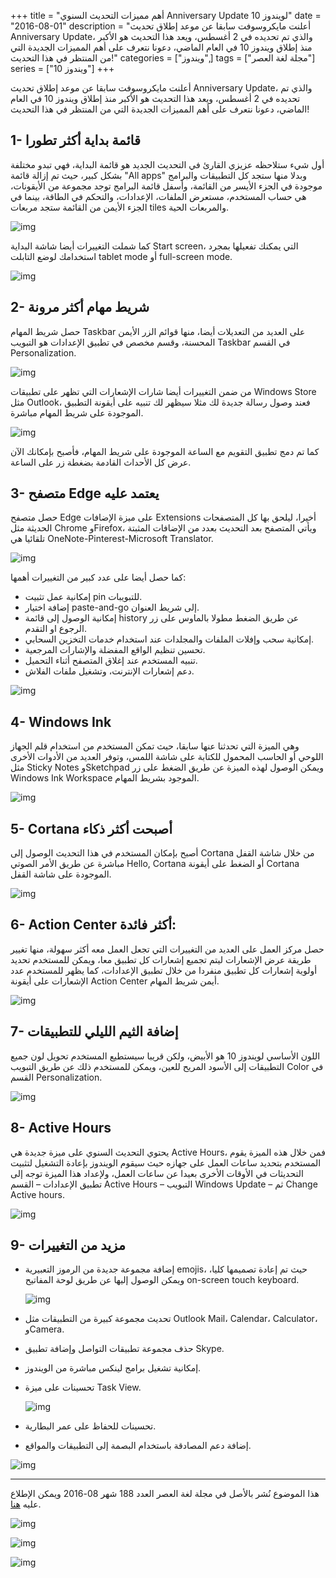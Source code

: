 +++
title = "أهم مميزات التحديث السنوي Anniversary Update لويندوز 10"
date = "2016-08-01"
description = "أعلنت مايكروسوفت سابقا عن موعد إطلاق تحديث Anniversary Update، والذي تم تحديده في 2 أغسطس، ويعد هذا التحديث هو الأكبر منذ إطلاق ويندوز 10 في العام الماضي، دعونا نتعرف على أهم المميزات الجديدة التي من المنتظر في هذا التحديث!"
categories = ["ويندوز",]
tags = ["مجلة لغة العصر"]
series = ["ويندوز 10"]
+++

أعلنت مايكروسوفت سابقا عن موعد إطلاق تحديث Anniversary Update، والذي تم تحديده في 2 أغسطس، ويعد هذا التحديث هو الأكبر منذ إطلاق ويندوز 10 في العام الماضي، دعونا نتعرف على أهم المميزات الجديدة التي من المنتظر في هذا التحديث!

## 1- قائمة بداية أكثر تطورا

أول شيء ستلاحظه عزيزي القارئ في التحديث الجديد هو قائمة البداية، فهي تبدو مختلفة بشكل كبير، حيث تم إزالة قائمة "All apps" وبدلا منها ستجد كل التطبيقات والبرامج موجودة في الجزء الأيسر من القائمة، وأسفل قائمة البرامج توجد مجموعة من الأيقونات، هي حساب المستخدم، مستعرض الملفات، الإعدادات، والتحكم في الطاقة، بينما في الجزء الأيمن من القائمة ستجد مربعات tiles والمربعات الحية.

![img](images/1.png)

كما شملت التغييرات أيضا شاشة البداية Start screen، التي يمكنك تفعيلها بمجرد استخدامك لوضع التابلت tablet mode أو full-screen mode.

![img](images/2.jpg)

## 2- شريط مهام أكثر مرونة

حصل شريط المهام Taskbar على العديد من التعديلات أيضا، منها قوائم الزر الأيمن المحسنة، وقسم مخصص في تطبيق الإعدادات هو التبويب Taskbar في القسم Personalization.

![img](images/4.jpg)

من ضمن التغييرات أيضا شارات الإشعارات التي تظهر على تطبيقات Windows Store مثل Outlook، فعند وصول رسالة جديدة لك مثلا سيظهر لك تنبيه على أيقونة التطبيق الموجودة على شريط المهام مباشرة.

![img](images/3.png)

كما تم دمج تطبيق التقويم مع الساعة الموجودة على شريط المهام، فأصبح بإمكانك الآن عرض كل الأحداث القادمة بضغطة زر على الساعة.

## 3- متصفح Edge يعتمد عليه

حصل متصفح Edge على ميزة الإضافات Extensions أخيرا، ليلحق بها كل المتصفحات الحديثة مثل Chrome وFirefox، ويأتي المتصفح بعد التحديث بعدد من الإضافات المثبتة تلقائيا هي OneNote-Pinterest-Microsoft Translator.

![img](images/5.png)

كما حصل أيضا على عدد كبير من التغييرات أهمها:

-   إمكانية عمل تثبيت pin للتبويبات.
-   إضافة اختيار paste-and-go إلى شريط العنوان.
-   إمكانية الوصول إلى قائمة history عن طريق الضغط مطولا بالماوس على زر الرجوع او التقدم.
-   إمكانية سحب وإفلات الملفات والمجلدات عند استخدام خدمات التخزين السحابي.
-   تحسين تنظيم الواقع المفضلة والإشارات المرجعية.
-   تنبيه المستخدم عند إغلاق المتصفح أثناء التحميل.
-   دعم إشعارات الإنترنت، وتشغيل ملفات الفلاش.

![img](images/6.jpg)

## 4- Windows Ink

وهي الميزة التي تحدثنا عنها سابقا، حيث تمكن المستخدم من استخدام قلم الجهاز اللوحي أو الحاسب المحمول للكتابة على شاشة اللمس، وتوفر العديد من الأدوات الأخرى مثل Sticky Notes وSketchpad ويمكن الوصول لهذه الميزة عن طريق الضغط على زر Windows Ink Workspace الموجود بشريط المهام.

![img](images/7.png)

## 5- Cortana أصبحت أكثر ذكاء

أصبح بإمكان المستخدم في هذا التحديث الوصول إلى Cortana من خلال شاشة القفل مباشرة عن طريق الأمر الصوتي Hello, Cortana أو الضغط على أيقونة Cortana الموجودة على شاشة القفل.

![img](images/8.png)

## 6- Action Center أكثر فائدة:

حصل مركز العمل على العديد من التغييرات التي تجعل العمل معه أكثر سهولة، منها تغيير طريقة عرض الإشعارات ليتم تجميع إشعارات كل تطبيق معا، ويمكن للمستخدم تحديد أولوية إشعارات كل تطبيق منفردا من خلال تطبيق الإعدادات، كما يظهر للمستخدم عدد الإشعارات على أيقونة Action Center أيمن شريط المهام.

![img](images/9.jpg)

## 7- إضافة الثيم الليلي للتطبيقات

اللون الأساسي لويندوز 10 هو الأبيض، ولكن قريبا سيستطيع المستخدم تحويل لون جميع التطبيقات إلى الأسود المريح للعين، ويمكن للمستخدم ذلك عن طريق التبويب Color في القسم Personalization.

![img](images/10.png)

## 8- Active Hours

يحتوي التحديث السنوي على ميزة جديدة هي Active Hours، فمن خلال هذه الميزة يقوم المستخدم بتحديد ساعات العمل على جهازه حيث سيقوم الويندوز بإعادة التشغيل لتثبيت التحديثات في الأوقات الأخرى بعيدا عن ساعات العمل، ولإعداد هذا الميزة توجه إلى تطبيق الإعدادات – القسم Active Hours – التبويب Windows Update – ثم Change Active hours.

![img](images/11.png)

## 9- مزيد من التغييرات

-   إضافة مجموعة جديدة من الرموز التعبيرية emojis، حيث تم إعادة تصميمها كليا، ويمكن الوصول إليها عن طريق لوحة المفاتيح on-screen touch keyboard.

    ![img](images/12.png)

-   تحديث مجموعة كبيرة من التطبيقات مثل Outlook Mail، Calendar، Calculator، وCamera.

-   حذف مجموعة تطبيقات التواصل وإضافة تطبيق Skype.

-   إمكانية تشغيل برامج لينكس مباشرة من الويندوز.

-   تحسينات على ميزة Task View.

    ![img](images/13.jpg)

-   تحسينات للحفاظ على عمر البطارية.

-   إضافة دعم المصادقة باستخدام البصمة إلى التطبيقات والمواقع.

![img](images/14.jpg)

---

هذا الموضوع نُشر باﻷصل في مجلة لغة العصر العدد 188 شهر 08-2016 ويمكن الإطلاع عليه [هنا](https://drive.google.com/file/d/1P2m107ySRrnYB1tKOfZf5wgPJ0tWsoRZ/view?usp=sharing).

![img](images/188-10.png)

![img](images/188-11.png)

![img](images/188-12.png)
